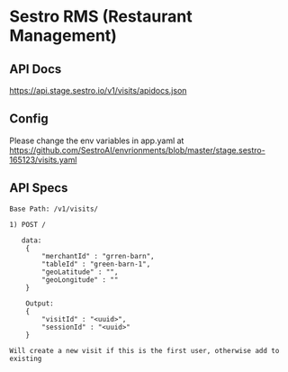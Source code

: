 # Sestro RMS (Restaurant Management)

## API Docs

https://api.stage.sestro.io/v1/visits/apidocs.json

## Config

Please change the env variables in app.yaml 
at https://github.com/SestroAI/envrionments/blob/master/stage.sestro-165123/visits.yaml

## API Specs

```
Base Path: /v1/visits/

1) POST /

   data: 
    {
        "merchantId" : "grren-barn",
        "tableId" : "green-barn-1",
        "geoLatitude" : "",
        "geoLongitude" : ""
    }

    Output:
    {
        "visitId" : "<uuid>",
        "sessionId" : "<uuid>"
    }

Will create a new visit if this is the first user, otherwise add to existing
```

